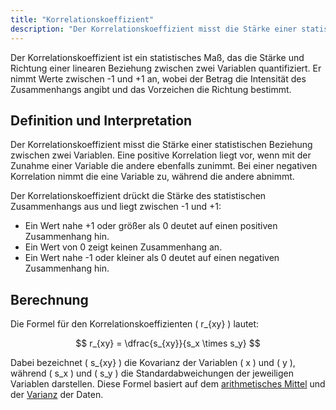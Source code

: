 ```yaml
---
title: "Korrelationskoeffizient"
description: "Der Korrelationskoeffizient misst die Stärke einer statistischen Beziehung zwischen zwei Variablen, mit Werten zwischen -1 und +1. Positive Korrelation bedeutet, dass mit Zunahme einer Variable die andere ebenfalls zunimmt, negative das Gegenteil."
---
```


Der Korrelationskoeffizient ist ein statistisches Maß, das die Stärke und Richtung einer linearen Beziehung zwischen zwei Variablen quantifiziert. Er nimmt Werte zwischen -1 und +1 an, wobei der Betrag die Intensität des Zusammenhangs angibt und das Vorzeichen die Richtung bestimmt.

## Definition und Interpretation

Der Korrelationskoeffizient misst die Stärke einer statistischen Beziehung zwischen zwei Variablen. Eine positive Korrelation liegt vor, wenn mit der Zunahme einer Variable die andere ebenfalls zunimmt. Bei einer negativen Korrelation nimmt die eine Variable zu, während die andere abnimmt.

Der Korrelationskoeffizient drückt die Stärke des statistischen Zusammenhangs aus und liegt zwischen -1 und +1:

- Ein Wert nahe +1 oder größer als 0 deutet auf einen positiven Zusammenhang hin.
- Ein Wert von 0 zeigt keinen Zusammenhang an.
- Ein Wert nahe -1 oder kleiner als 0 deutet auf einen negativen Zusammenhang hin.

## Berechnung

Die Formel für den Korrelationskoeffizienten \( r_{xy} \) lautet:

$$ r_{xy} = \dfrac{s_{xy}}{s_x \times s_y} $$

Dabei bezeichnet \( s_{xy} \) die Kovarianz der Variablen \( x \) und \( y \), während \( s_x \) und \( s_y \) die Standardabweichungen der jeweiligen Variablen darstellen. Diese Formel basiert auf dem [arithmetisches Mittel](/open-fidup/lerninhalte/arithmetisches-mittel) und der [Varianz](/open-fidup/lerninhalte/varianz) der Daten.